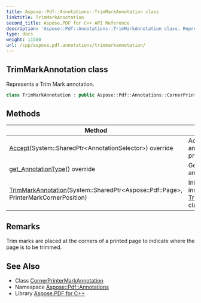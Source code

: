 ```yaml
---
title: Aspose::Pdf::Annotations::TrimMarkAnnotation class
linktitle: TrimMarkAnnotation
second_title: Aspose.PDF for C++ API Reference
description: 'Aspose::Pdf::Annotations::TrimMarkAnnotation class. Represents a Trim Mark annotation in C++.'
type: docs
weight: 11500
url: /cpp/aspose.pdf.annotations/trimmarkannotation/
---
```

## TrimMarkAnnotation class


Represents a Trim Mark annotation.

```cpp
class TrimMarkAnnotation : public Aspose::Pdf::Annotations::CornerPrinterMarkAnnotation
```

## Methods

| Method | Description |
| --- | --- |
| [Accept](./accept/)(System::SharedPtr\<AnnotationSelector\>) override | Accepts visitor for annotation processing. |
| [get_AnnotationType](./get_annotationtype/)() override | Gets type of annotation. |
| [TrimMarkAnnotation](./trimmarkannotation/)(System::SharedPtr\<Aspose::Pdf::Page\>, PrinterMarkCornerPosition) | Initializes a new instance of the [TrimMarkAnnotation](./) class. |
## Remarks


Trim marks are placed at the corners of a printed page to indicate where the page is to be trimmed.
## See Also

* Class [CornerPrinterMarkAnnotation](../cornerprintermarkannotation/)
* Namespace [Aspose::Pdf::Annotations](../)
* Library [Aspose.PDF for C++](../../)
